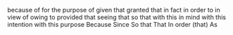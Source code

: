 because of
for the purpose of
given that
granted that
in fact
in order to
in view of
owing to
provided that
seeing that
so that
with this in mind
with this intention
with this purpose
Because
Since
So that
That
In order (that)
As
